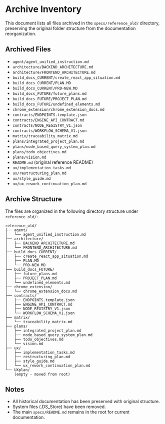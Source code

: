 # Archive Inventory

This document lists all files archived in the `specs/reference_old/` directory, preserving the original folder structure from the documentation reorganization.

## Archived Files

- `agent/agent_unified_instruction.md`
- `architecture/BACKEND_ARCHITECTURE.md`
- `architecture/FRONTEND_ARCHITECTURE.md`
- `build_docs_CURRENT/create_react_app_situation.md`
- `build_docs_CURRENT/PLAN.MD`
- `build_docs_CURRENT/PRD-NEW.MD`
- `build_docs_FUTURE/future_plans.md`
- `build_docs_FUTURE/PROJECT_PLAN.md`
- `build_docs_FUTURE/undefined_elements.md`
- `chrome_extension/chrome_extension_docs.md`
- `contracts/ENDPOINTS.template.json`
- `contracts/ENGINE_API_CONTRACT.md`
- `contracts/NODE_REGISTRY_V1.json`
- `contracts/WORKFLOW_SCHEMA_V1.json`
- `matrix/traceability_matrix.md`
- `plans/integrated_project_plan.md`
- `plans/node_based_query_system_plan.md`
- `plans/todo_objectives.md`
- `plans/vision.md`
- `README.md` (original reference README)
- `ux/implementation_tasks.md`
- `ux/restructuring_plan.md`
- `ux/style_guide.md`
- `ux/ux_rework_continuation_plan.md`

## Archive Structure

The files are organized in the following directory structure under `reference_old/`:

```
reference_old/
├── agent/
│   └── agent_unified_instruction.md
├── architecture/
│   ├── BACKEND_ARCHITECTURE.md
│   └── FRONTEND_ARCHITECTURE.md
├── build_docs_CURRENT/
│   ├── create_react_app_situation.md
│   ├── PLAN.MD
│   └── PRD-NEW.MD
├── build_docs_FUTURE/
│   ├── future_plans.md
│   ├── PROJECT_PLAN.md
│   └── undefined_elements.md
├── chrome_extension/
│   └── chrome_extension_docs.md
├── contracts/
│   ├── ENDPOINTS.template.json
│   ├── ENGINE_API_CONTRACT.md
│   ├── NODE_REGISTRY_V1.json
│   └── WORKFLOW_SCHEMA_V1.json
├── matrix/
│   └── traceability_matrix.md
├── plans/
│   ├── integrated_project_plan.md
│   ├── node_based_query_system_plan.md
│   ├── todo_objectives.md
│   └── vision.md
├── ux/
│   ├── implementation_tasks.md
│   ├── restructuring_plan.md
│   ├── style_guide.md
│   └── ux_rework_continuation_plan.md
└── UXplan/
    (empty - moved from root)
```

## Notes

- All historical documentation has been preserved with original structure.
- System files (.DS_Store) have been removed.
- The main `specs/README.md` remains in the root for current documentation.